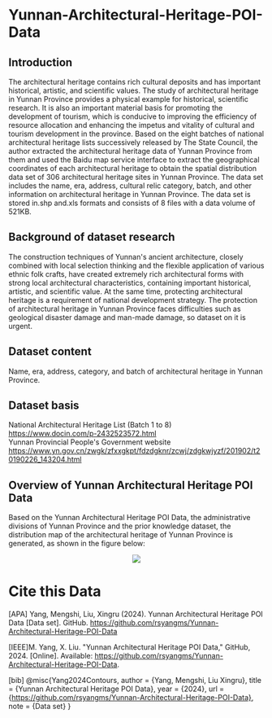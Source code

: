 # Yunnan-Architectural-Heritage-POI-Data

## Introduction
The architectural heritage contains rich cultural deposits and has important historical, artistic, and scientific values. The study of architectural heritage in Yunnan Province provides a physical example for historical, scientific research. It is also an important material basis for promoting the development of tourism, which is conducive to improving the efficiency of resource allocation and enhancing the impetus and vitality of cultural and tourism development in the province. Based on the eight batches of national architectural heritage lists successively released by The State Council, the author extracted the architectural heritage data of Yunnan Province from them and used the Baidu map service interface to extract the geographical coordinates of each architectural heritage to obtain the spatial distribution data set of 306 architectural heritage sites in Yunnan Province. The data set includes the name, era, address, cultural relic category, batch, and other information on architectural heritage in Yunnan Province. The data set is stored in.shp and.xls formats and consists of 8 files with a data volume of 521KB.

## Background of dataset research
The construction techniques of Yunnan's ancient architecture, closely combined with local selection thinking and the flexible application of various ethnic folk crafts, have created extremely rich architectural forms with strong local architectural characteristics, containing important historical, artistic, and scientific value. At the same time, protecting architectural heritage is a requirement of national development strategy. The protection of architectural heritage in Yunnan Province faces difficulties such as geological disaster damage and man-made damage, so dataset on it is urgent.

## Dataset content
Name, era, address, category, and batch of architectural heritage in Yunnan Province.

## Dataset basis
National Architectural Heritage List (Batch 1 to 8)  
https://www.docin.com/p-2432523572.html  
Yunnan Provincial People's Government website  
https://www.yn.gov.cn/zwgk/zfxxgkpt/fdzdgknr/zcwj/zdgkwjyzf/201902/t20190226_143204.html

## Overview of Yunnan Architectural Heritage POI Data
Based on the Yunnan Architectural Heritage POI Data, the administrative divisions of Yunnan Province and the prior knowledge dataset, the distribution map of the architectural heritage of Yunnan Province is generated, as shown in the figure below:  
<div align=center><img src="https://github.com/rsyangms/Yunnan-Architectural-Heritage-POI-Data/blob/main/result.jpg"  /></div>


# Cite this Data
[APA] Yang, Mengshi, Liu, Xingru (2024). Yunnan Architectural Heritage POI Data [Data set]. GitHub. https://github.com/rsyangms/Yunnan-Architectural-Heritage-POI-Data

[IEEE]M. Yang, X. Liu.  "Yunnan Architectural Heritage POI Data," GitHub, 2024. [Online]. Available: https://github.com/rsyangms/Yunnan-Architectural-Heritage-POI-Data.

[bib]
@misc{Yang2024Contours,
  author = {Yang, Mengshi, Liu Xingru},
  title = {Yunnan Architectural Heritage POI Data},
  year = {2024},
  url = {https://github.com/rsyangms/Yunnan-Architectural-Heritage-POI-Data},
  note = {Data set}
}
